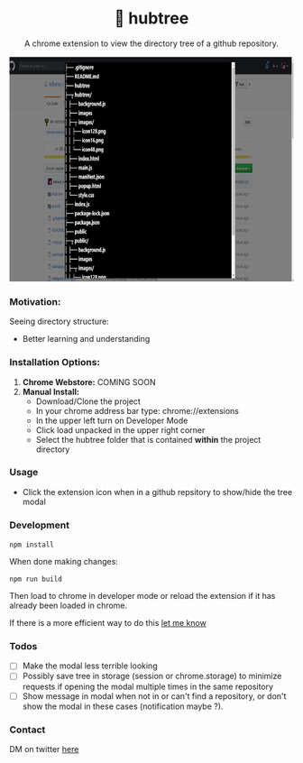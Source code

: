 <h1 align="center">🌴 hubtree</h1>
<p align="center"> A chrome extension to view the directory tree of a github repository. </p>
<p align="center">
  <img width="660" height="400" src="./hubtreeimg.png" alt="twitter email digest gif">
</p>

### Motivation:
Seeing directory structure:
- Better learning and understanding

### Installation Options:
1) **Chrome Webstore:** COMING SOON
2) **Manual Install:**
    -  Download/Clone the project
    - In your chrome address bar type: chrome://extensions
    - In the upper left turn on Developer Mode
    - Click load unpacked in the upper right corner
    - Select the hubtree folder that is contained **within** the project directory

### Usage
- Click the extension icon when in a github repsitory to show/hide the tree modal

### Development
```
npm install 
```
When done making changes:
```
npm run build
```
Then load to chrome in developer mode or reload the extension if it has already been loaded in chrome. 

If there is a more efficient way to do this [let me know](https://twitter.com/toberej)

### Todos
- [ ] Make the modal less terrible looking
- [ ] Possibly save tree in storage (session or chrome.storage) to minimize requests if opening the modal multiple times in the same repository
- [ ] Show message in modal when not in or can't find a repository, or don't show the modal in these cases (notification maybe ?).

### Contact
DM on twitter [here](https://twitter.com/toberej)

